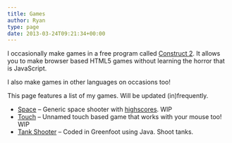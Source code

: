 ```yaml
---
title: Games
author: Ryan
type: page
date: 2013-03-24T09:21:34+00:00
---
```

I occasionally make games in a free program called <a title="Click here!" href="https://www.scirra.com/construct2" target="_blank" rel="noopener noreferrer">Construct 2</a>. It allows you to make browser based HTML5 games without learning the horror that is JavaScript.

I also make games in other languages on occasions too!

This page features a list of my games. Will be updated (in)frequently.

  * <span style="line-height: 14px;"><a href="http://rymate.co.uk/space/" target="_blank" rel="noopener noreferrer">Space</a> &#8211; Generic space shooter with <a href="http://rymate.co.uk/space/scores" target="_blank" rel="noopener noreferrer">highscores</a>. WIP</span>
  * <a href="http://rymate.co.uk/touc/h" target="_blank" rel="noopener noreferrer">Touch</a> &#8211; Unnamed touch based game that works with your mouse too! WIP
  * <a href="http://rymate.co.uk/2012/01/woo-released-a-game/" target="_blank" rel="noopener noreferrer">Tank Shooter</a> &#8211; Coded in Greenfoot using Java. Shoot tanks.